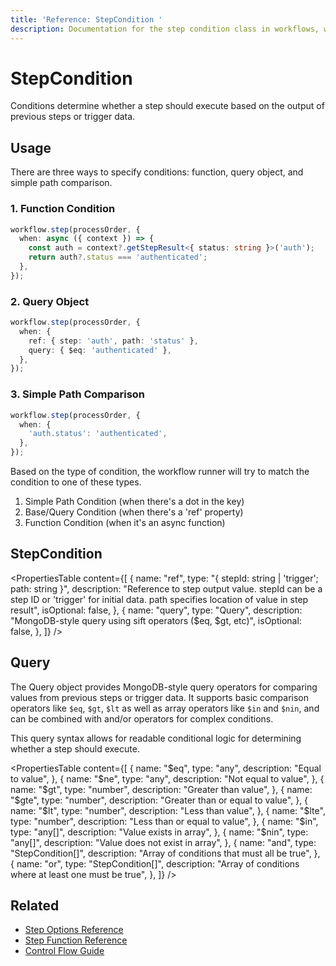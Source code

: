 ```yaml
---
title: 'Reference: StepCondition '
description: Documentation for the step condition class in workflows, which determines whether a step should execute based on the output of previous steps or trigger data.
---
```


# StepCondition

Conditions determine whether a step should execute based on the output of previous steps or trigger data.

## Usage

There are three ways to specify conditions: function, query object, and simple path comparison.

### 1. Function Condition

```typescript copy showLineNumbers
workflow.step(processOrder, {
  when: async ({ context }) => {
    const auth = context?.getStepResult<{ status: string }>('auth');
    return auth?.status === 'authenticated';
  },
});
```

### 2. Query Object

```typescript copy showLineNumbers
workflow.step(processOrder, {
  when: {
    ref: { step: 'auth', path: 'status' },
    query: { $eq: 'authenticated' },
  },
});
```

### 3. Simple Path Comparison

```typescript copy showLineNumbers
workflow.step(processOrder, {
  when: {
    'auth.status': 'authenticated',
  },
});
```

Based on the type of condition, the workflow runner will try to match the condition to one of these types.

1. Simple Path Condition (when there's a dot in the key)
2. Base/Query Condition (when there's a 'ref' property)
3. Function Condition (when it's an async function)

## StepCondition

<PropertiesTable
content={[
{
name: "ref",
type: "{ stepId: string | 'trigger'; path: string }",
description:
"Reference to step output value. stepId can be a step ID or 'trigger' for initial data. path specifies location of value in step result",
isOptional: false,
},
{
name: "query",
type: "Query<any>",
description: "MongoDB-style query using sift operators ($eq, $gt, etc)",
isOptional: false,
},
]}
/>

## Query

The Query object provides MongoDB-style query operators for comparing values from previous steps or trigger data. It supports basic comparison operators like `$eq`, `$gt`, `$lt` as well as array operators like `$in` and `$nin`, and can be combined with and/or operators for complex conditions.

This query syntax allows for readable conditional logic for determining whether a step should execute.

<PropertiesTable
content={[
{
name: "$eq",
      type: "any",
      description: "Equal to value",
    },
    {
      name: "$ne",
type: "any",
description: "Not equal to value",
},
{
name: "$gt",
      type: "number",
      description: "Greater than value",
    },
    {
      name: "$gte",
type: "number",
description: "Greater than or equal to value",
},
{
name: "$lt",
      type: "number",
      description: "Less than value",
    },
    {
      name: "$lte",
type: "number",
description: "Less than or equal to value",
},
{
name: "$in",
      type: "any[]",
      description: "Value exists in array",
    },
    {
      name: "$nin",
type: "any[]",
description: "Value does not exist in array",
},
{
name: "and",
type: "StepCondition[]",
description: "Array of conditions that must all be true",
},
{
name: "or",
type: "StepCondition[]",
description: "Array of conditions where at least one must be true",
},
]}
/>

## Related

- [Step Options Reference](./step-options)
- [Step Function Reference](./step-function)
- [Control Flow Guide](../../docs/workflows-legacy/control-flow)
